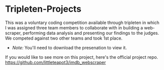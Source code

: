 # Tripleten-Projects

This was a voluntary coding competition available through tripleten in which I was assigned three team members to collaborate with in building a web-scraper, performing data analysis and presenting our findings to the judges. We competed against two other teams and took 1st place. 

* *Note:* You'll need to download the presenation to view it.

If you would like to see more on this project, here's the official project repo. https://github.com/littleteapot3/imdb_webscraper
